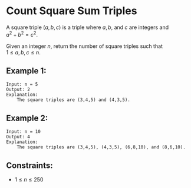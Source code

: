 # Count Square Sum Triples

A square triple $(a,b,c)$ is a triple where $a, b$, and $c$ are integers and  
$a^2 + b^2 = c^2$.

Given an integer $n$, return the number of square triples such that  
$1 \le a, b, c \le n$.

 

## Example 1:

    Input: n = 5
    Output: 2
    Explanation: 
        The square triples are (3,4,5) and (4,3,5).

## Example 2:

    Input: n = 10
    Output: 4
    Explanation: 
        The square triples are (3,4,5), (4,3,5), (6,8,10), and (8,6,10).

 

## Constraints:

* $1 \le n \le 250$

